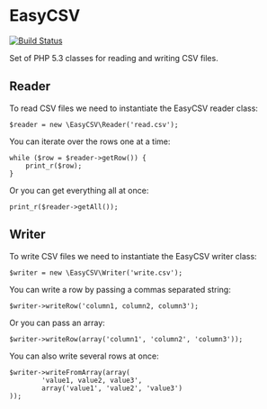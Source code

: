 # EasyCSV

[![Build Status](https://secure.travis-ci.org/Credico/EasyCSV.png)](http://travis-ci.org/#!/Credico/EasyCSV)


Set of PHP 5.3 classes for reading and writing CSV files.

## Reader

To read CSV files we need to instantiate the EasyCSV reader class:

    $reader = new \EasyCSV\Reader('read.csv');

You can iterate over the rows one at a time:

    while ($row = $reader->getRow()) {
        print_r($row);
    }

Or you can get everything all at once:

    print_r($reader->getAll());

## Writer

To write CSV files we need to instantiate the EasyCSV writer class:

    $writer = new \EasyCSV\Writer('write.csv');

You can write a row by passing a commas separated string:

    $writer->writeRow('column1, column2, column3');

Or you can pass an array:

    $writer->writeRow(array('column1', 'column2', 'column3'));

You can also write several rows at once:

    $writer->writeFromArray(array(
            'value1, value2, value3',
            array('value1', 'value2', 'value3')
    ));
